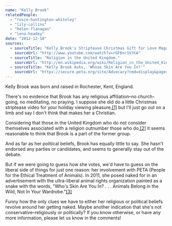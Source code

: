 ```yaml
---
name: "Kelly Brook"
relatedPeople:
  - "rosie-huntington-whiteley"
  - "lily-collins"
  - "helen-flanagan"
  - "lena-headey"
date: "2012-12-18"
sources:
  - sourceTitle: "Kelly Brook's Striptease Christmas Gift for Love Magazine."
    sourceUrl: "http://www.youtube.com/watch?v=rGF6nr1V3tA"
  - sourceTitle: "Religion in the United Kingdom."
    sourceUrl: "http://en.wikipedia.org/wiki/Religion_in_the_United_Kingdom#Belief"
  - sourceTitle: "Kelly Brook Asks, 'Whose Skin Are You In?'"
    sourceUrl: "https://secure.peta.org/site/Advocacy?cmd=display&page=UserAction&id=3825"
---
```


Kelly Brook was born and raised in Rochester, Kent, England.

There's no evidence that Brook has any religious affiliation–no church-going, no meditating, no praying. I suppose she did do a little Christmas striptease video for your holiday viewing pleasure,<a class="source-citation" href="http://www.youtube.com/watch?v=rGF6nr1V3tA" title="Kelly Brook&apos;s Striptease Christmas Gift for Love Magazine.">[1]</a> but I'll just go out on a limb and say I don't think that makes her a Christian.

Considering that those in the United Kingdom who do not consider themselves associated with a religion outnumber those who do,<a class="source-citation" href="http://en.wikipedia.org/wiki/Religion_in_the_United_Kingdom#Belief" title="Religion in the United Kingdom.">[2]</a> it seems reasonable to think that Brook is a part of the former group.

And as far as her political beliefs, Brook has equally little to say. She hasn't endorsed any parties or candidates, and seems to generally stay out of the debate.

But if we were going to guess how she votes, we'd have to guess on the liberal side of things for just one reason: her involvement with PETA (People for the Ethical Treatment of Animals). In 2011, she posed naked for in an advertisement with the ultra-liberal animal rights organization painted as a snake with the words, "Who's Skin Are You In? . . . Animals Belong in the Wild, Not In Your Wardrobe."<a class="source-citation" href="https://secure.peta.org/site/Advocacy?cmd=display&page=UserAction&id=3825" title="Kelly Brook Asks, &apos;Whose Skin Are You In?&apos;">[3]</a>

Funny how the only clues we have to either her religious or political beliefs revolve around her getting naked. Maybe another indication that she's not conservative–religiously or politically? If you know otherwise, or have any more information, please let us know in the comments!